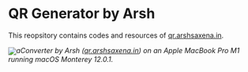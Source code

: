 # QR Generator by Arsh
<p>
  This reopsitory contains codes and resources of <a href="https://qr.arshsaxena.in">qr.arshsaxena.in</a>.
</p>
<img align="center" src="https://raw.githubusercontent.com/arshsaxena/arshsaxena.github.io/qr/main/repository-readme-resources/imgs/website-screenshot.png"><i>aConverter by Arsh (<a href="https://qr.arshsaxena.in">qr.arshsaxena.in</a>) on an Apple MacBook Pro M1 running macOS Monterey 12.0.1.</i>
